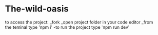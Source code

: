 # The-wild-oasis

to access the project:
_fork
_open project folder in your code editor 
_from the teminal type 'npm i'
-to run the project type 'npm run dev'
